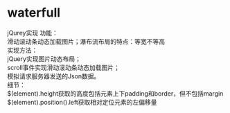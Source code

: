 # waterfull
jQurey实现
功能：<br>
滑动滚动条动态加载图片；瀑布流布局的特点：等宽不等高<br>
实现方法：<br>
jQuery实现图片动态布局；<br>
scroll事件实现滑动滚动条动态加载图片；<br>
模拟请求服务器发送的Json数据。<br>
细节：<br>
$(element).height获取的高度包括元素上下padding和border，但不包括margin<br>
$(element).position().left获取相对定位元素的左偏移量<br>
